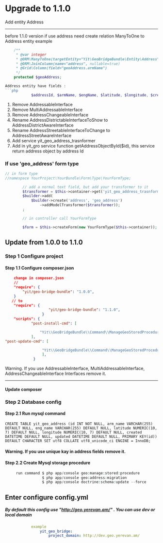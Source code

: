 Upgrade to 1.1.0
===================

 Add entity Address
 _ _ _ _ _ _ _ _ _ _
before 1.1.0 version if use address need create relation ManyToOne to Address entity
example

``` php
    /**
     * @var integer
     * @ORM\ManyToOne(targetEntity="Yit\GeoBridgeBundle\Entity\Address")
     * @ORM\JoinColumn(name="address", nullable=true)
     * @Grid\Column(field="geoAddress.armName")
     */
    protected $geoAddress;

Address entity have fields :
```php
            $addressId, $armName, $engName, $latitude, $longitude, $created, $updated
```
1) Remove AddressableInterface
2) Remove MultiAddressableInterface
3) Remove AddressChangeableInterface
4) Rename AddressDistrictableInterfaceToShow to AddressDistrictAwareInterface
5) Rename AddressStreetableInterfaceToChange to AddressStreetAwareInterface
6) Add service yit_geo_address_trasnformer
7) Add in yit_gro service function getAddressObjectById($id), this service return address object by address Id

### If use 'geo_address' form type

``` php
// in form type
//namespace YourProject\YourBundle\Form\Type\YourFormType;

        // add a normal text field, but add your transformer to it
        $transformer = $this->container->get('yit_geo_address_trasnformer');
        $builder->add(
            $builder->create('address', 'geo_address')
                ->addModelTransformer($transformer));
        ;

        // in controller call YourFormType

        $form = $this->createForm(new YourFormType($this->container));
```
## Update from 1.0.0 to 1.1.0
### Step 1 Configure project

#### Step 1.1 Configure composer.json

``` json
    change in composer.json
    //
    "require": {
        "yit/geo-bridge-bundle": "1.0.0",
    }
   // to
    "require": {
                    "yit/geo-bridge-bundle": "1.1.0",
                 }
    "scripts": {
            "post-install-cmd": [

                "Yit\\GeoBridgeBundle\\Command\\ManageGeoStoredProcedureCommand::manageGeoStoredProcedure"
            ],
"post-update-cmd": [

                 "Yit\\GeoBridgeBundle\\Command\\ManageGeoStoredProcedureCommand::manageGeoStoredProcedure"
                 ],
             }
```
Warning. If you use  AddressableInterface, MultiAddressableInterface, AddressChangeableInterface Interfaces remove it.
___________________________________________________________________________________________________________

#### Update composer
### Step 2 Database config
#### Step 2.1 Run mysql command
    CREATE TABLE yit_geo_address (id INT NOT NULL, arm_name VARCHAR(255) DEFAULT NULL, eng_name VARCHAR(255) DEFAULT NULL, latitude NUMERIC(10, 7) DEFAULT NULL, longitude NUMERIC(10, 7) DEFAULT NULL, created DATETIME DEFAULT NULL, updated DATETIME DEFAULT NULL, PRIMARY KEY(id)) DEFAULT CHARACTER SET utf8 COLLATE utf8_unicode_ci ENGINE = InnoDB;
#### Warning. If you use unique kay in address fields remove it.

#### Step 2.2 Create Mysql storage procedure
```php
     run command $ php app/console geo:manage:stored:procedure
                 $ php app/console geo:address:migration
                 $ php app/console doctrine:schema:update --force

```
## Enter configure config.yml
##### By default this config use "http://geo.yerevan.am/" . You can use dev or local domain
```yml
            example
                yit_geo_bridge:
                    project_domain: http://dev.geo.yerevan.am/
```

